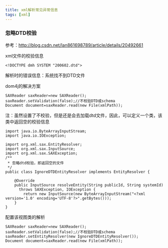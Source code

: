```yaml
---
title: xml解析常见异常信息
tags: [xml]
---
```


### 忽略DTD校验

参考：http://blog.csdn.net/lan861698789/article/details/20492661

xml文件的校验信息

```
<!DOCTYPE dmh SYSTEM "200602.dtd">
```

解析时的错误信息：系统找不到DTD文件

dom4j的解决方案

```
SAXReader saxReader=new SAXReader();
saxReader.setValidation(false);//不校验DTD或schema
Document document=saxReader.read(new File(xmlPath));
```

注：虽然设置了不校验，但是还是会去加载dtd文件，因此，可以定义一个类，该类中返回空的校验信息

```
import java.io.ByteArrayInputStream;
import java.io.IOException;

import org.xml.sax.EntityResolver;
import org.xml.sax.InputSource;
import org.xml.sax.SAXException;
/**
 * 忽略dtd校验，即返回空的文件
 */
public class IgnoreDTDEntityResolver implements EntityResolver {

    @Override
    public InputSource resolveEntity(String publicId, String systemId)
      throws SAXException, IOException {
        return new InputSource(new ByteArrayInputStream("<?xml version='1.0' encoding='UTF-8'?>".getBytes()));
    }
}
```

配置该视图类的解析

```
SAXReader saxReader=new SAXReader();
saxReader.setValidation(false);//不校验DTD或schema
saxReader.setEntityResolver(new IgnoreDTDEntityResolver());
Document document=saxReader.read(new File(xmlPath));
```